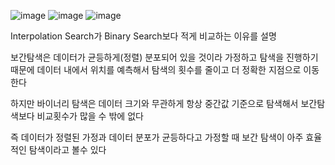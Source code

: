 ![image](https://github.com/user-attachments/assets/89014e54-84ef-42ad-a8e8-7b732f95a17c)
![image](https://github.com/user-attachments/assets/361d47c6-270a-4db8-8f4d-565987d05d79)
![image](https://github.com/user-attachments/assets/ddf5e94a-ba04-4317-9410-4e5ca9daf48f)


Interpolation Search가 Binary Search보다 적게 비교하는 이유를 설명

보간탐색은 데이터가 균등하게(정렬) 분포되어 있을 것이라 가정하고 탐색을 진행하기 때문에 
데이터 내에서 위치를 예측해서 탐색의 횟수를 줄이고  더 정확한 지점으로 이동한다

하지만 바이너리 탐색은 데이터 크기와 무관하게 항상 중간값 기준으로 탐색해서 보간탐색보다 비교횟수가
많을 수 밖에 없다

즉 데이터가 정렬된 가정과 데이터 분포가 균등하다고 가정할 때 보간 탐색이 아주 효율적인 탐색이라고 볼수 있다
